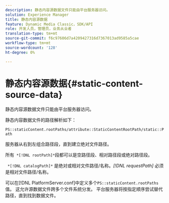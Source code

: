 ```yaml
---
description: 静态内容源数据文件只能由平台服务器访问。
solution: Experience Manager
title: 静态内容源数据
feature: Dynamic Media Classic，SDK/API
role: 开发人员，管理员，业务从业者
translation-type: tm+mt
source-git-commit: f6c97606d7a4209427316d7367013ad9585a5cae
workflow-type: tm+mt
source-wordcount: '128'
ht-degree: 0%

---
```



# 静态内容源数据{#static-content-source-data}

静态内容源数据文件只能由平台服务器访问。

静态内容数据文件的路径解析如下：

`PS::staticContent.rootPaths/attribute::StaticContentRootPath/static::Path`

服务器从右到左组合路径段，直到建立绝对文件路径。

所有` *[!DNL rootPath]*`段都可以是空路径段、相对路径段或绝对路径段。

` *[!DNL catalogPath]*` 是绝对或相对文件路径/名称。*[!DNL requestPath]* 必须是相对文件路径/名称。

可以在[!DNL PlatformServer.conf]中定义多个`PS::staticContent.rootPaths`值。 这允许源数据文件跨多个文件系统分发。 平台服务器将按指定顺序尝试替代路径，直到找到数据文件。
